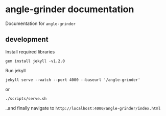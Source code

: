 # angle-grinder documentation

Documentation for `angle-grinder`

## development

Install required libraries

```
gem install jekyll -v1.2.0
```

Run jekyll

```
jekyll serve --watch --port 4000 --baseurl '/angle-grinder'
```

or

```
./scripts/serve.sh
```

..and finally navigate to `http://localhost:4000/angle-grinder/index.html`
